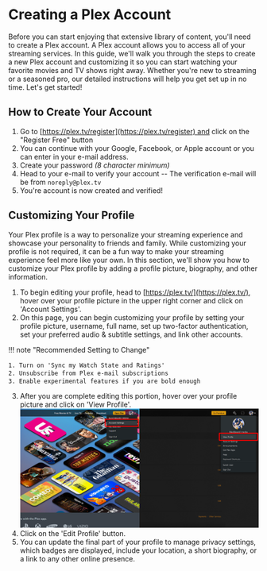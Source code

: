 # Creating a Plex Account

Before you can start enjoying that extensive library of content, you'll need to create a Plex account. A Plex account allows you to access all of your streaming services. In this guide, we'll walk you through the steps to create a new Plex account and customizing it so you can start watching your favorite movies and TV shows right away. Whether you're new to streaming or a seasoned pro, our detailed instructions will help you get set up in no time. Let's get started!

## How to Create Your Account

1. Go to [https://plex.tv/register](https://plex.tv/register) and click on the "Register Free" button
2. You can continue with your Google, Facebook, or Apple account or you can enter in your e-mail address.
3. Create your password *(8 character minimum)*
4. Head to your e-mail to verify your account -- The verification e-mail will be from `noreply@plex.tv`
5. You're account is now created and verified!

## Customizing Your Profile

Your Plex profile is a way to personalize your streaming experience and showcase your personality to friends and family. While customizing your profile is not required, it can be a fun way to make your streaming experience feel more like your own. In this section, we'll show you how to customize your Plex profile by adding a profile picture, biography, and other information.

1. To begin editing your profile, head to [https://plex.tv/](https://plex.tv/), hover over your profile picture in the upper right corner and click on 'Account Settings'.
2. On this page, you can begin customizing your profile by setting your profile picture, username, full name, set up two-factor authentication, set your preferred audio & subtitle settings, and link other accounts.

!!! note "Recommended Setting to Change"

    1. Turn on 'Sync my Watch State and Ratings'
    2. Unsubscribe from Plex e-mail subscriptions
    3. Enable experimental features if you are bold enough
    
3. After you are complete editing this portion, hover over your profile picture and click on 'View Profile'.
[![Step 2. Account Settings > Step 3. View Profile](../media/settings-profile.png "Step 2. Account Settings > Step 3. View Profile")](https://docs.blackbeard.media/media/settings-profile.png)
4. Click on the 'Edit Profile' button.
5. You can update the final part of your profile to manage privacy settings, which badges are displayed, include your location, a short biography, or a link to any other online presence.
